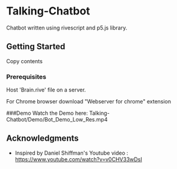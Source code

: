 
# Talking-Chatbot

Chatbot written using rivescript and p5.js library.

## Getting Started
Copy contents 


### Prerequisites

Host 'Brain.rive' file on a server.

For Chrome browser download "Webserver for chrome" extension

###Demo
Watch the Demo here: Talking-Chatbot/Demo/Bot_Demo_Low_Res.mp4


## Acknowledgments

* Inspired by Daniel Shiffman's Youtube video : https://www.youtube.com/watch?v=v0CHV33wDsI
